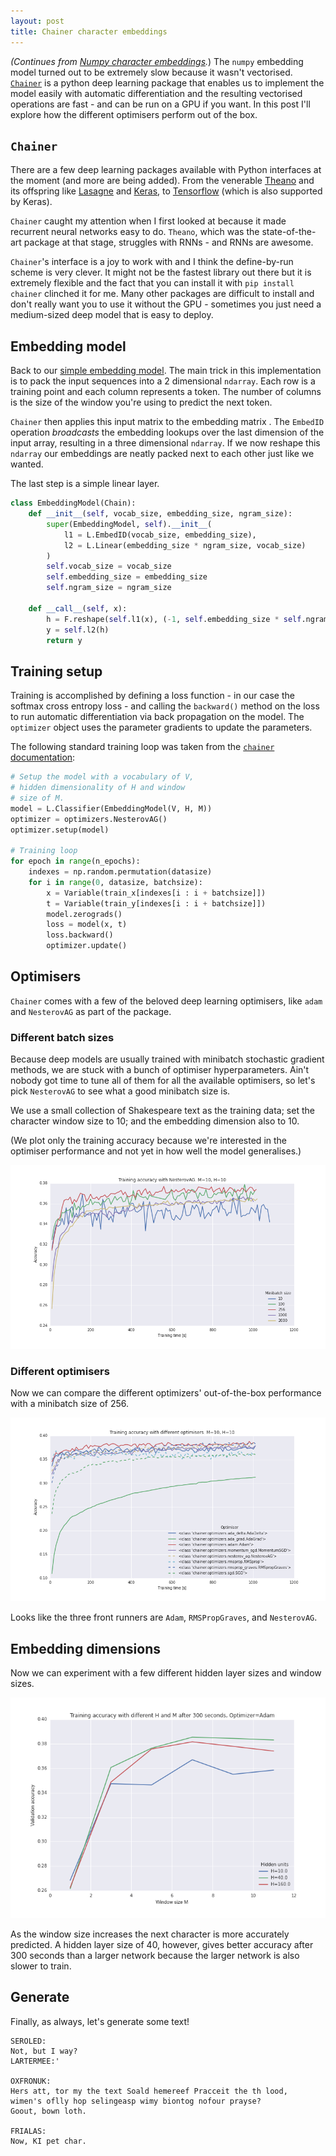 ```yaml
---
layout: post
title: Chainer character embeddings
---
```

*(Continues from [Numpy character embeddings](/Numpy-character-embeddings/).*)
The `numpy` embedding model turned out to be extremely slow because
it wasn't vectorised. [`Chainer`](http://chainer.org/) is a python deep learning 
package that enables us to
implement the model easily with automatic differentiation and the 
resulting vectorised operations are fast - and can be run on a GPU if you want. 
In this post I'll explore how the different optimisers perform out of the box.

## `Chainer` 
There are a few deep learning packages available with Python interfaces at
the moment (and more are being added). From the venerable 
[Theano](http://deeplearning.net/software/theano/) and 
its offspring like [Lasagne](https://github.com/Lasagne/Lasagne) 
and [Keras](http://keras.io/), 
to [Tensorflow](https://github.com/tensorflow/tensorflow) 
(which is also supported by Keras). 

`Chainer` caught my attention when I first looked at because it made 
recurrent neural networks easy to do. `Theano`, which was the state-of-the-art
package at that stage, struggles with RNNs - and RNNs are awesome.

`Chainer`'s interface is a joy to work with and I think the define-by-run 
scheme is very clever. 
It might not be the fastest library out there but it is extremely
flexible and the fact that you can install it with `pip install chainer` 
clinched it for me. Many other packages are difficult to install and don't 
really want you to use it without the GPU - sometimes you just need a 
medium-sized deep model that is easy to deploy.

## Embedding model
Back to our [simple embedding model](/Embedding-derivative-derivation/). 
The main trick in this implementation is to pack the input 
sequences into a 2 dimensional `ndarray`.
Each row is a training point and each column represents a token.
The number of columns is the size of the window you're using to 
predict the next token.

`Chainer` then applies this input matrix to the embedding matrix .
The `EmbedID` operation *broadcasts* the 
embedding lookups over the last dimension of the input array, resulting 
in a three dimensional `ndarray`. If we now reshape this
`ndarray` our embeddings are neatly packed next to each other
just like we wanted.

The last step is a simple linear layer.

```python
class EmbeddingModel(Chain):
    def __init__(self, vocab_size, embedding_size, ngram_size):
        super(EmbeddingModel, self).__init__(
            l1 = L.EmbedID(vocab_size, embedding_size),
            l2 = L.Linear(embedding_size * ngram_size, vocab_size)
        )
        self.vocab_size = vocab_size
        self.embedding_size = embedding_size
        self.ngram_size = ngram_size
        
    def __call__(self, x):
        h = F.reshape(self.l1(x), (-1, self.embedding_size * self.ngram_size, 1))
        y = self.l2(h)
        return y
```

## Training setup
Training is accomplished by defining a loss function - in our case
the softmax cross entropy loss - and calling the `backward()` method on the
loss to run automatic differentiation via back propagation on the model.
The `optimizer` object
uses the parameter gradients to update the parameters.

The following standard training loop was taken from the [`chainer` 
documentation](http://docs.chainer.org/en/stable/tutorial/basic.html#forward-backward-computation):

```python
# Setup the model with a vocabulary of V,
# hidden dimensionality of H and window
# size of M.
model = L.Classifier(EmbeddingModel(V, H, M))
optimizer = optimizers.NesterovAG()
optimizer.setup(model)

# Training loop
for epoch in range(n_epochs):
    indexes = np.random.permutation(datasize) 
    for i in range(0, datasize, batchsize):
        x = Variable(train_x[indexes[i : i + batchsize]])
        t = Variable(train_y[indexes[i : i + batchsize]])
        model.zerograds()
        loss = model(x, t)
        loss.backward()
        optimizer.update()
```

## Optimisers
`Chainer` comes with a few of the beloved deep learning optimisers, like 
`adam` and `NesterovAG` as part
of the package.

### Different batch sizes
Because deep models are usually trained with minibatch stochastic 
gradient methods, we are stuck with a bunch of optimiser hyperparameters.
Ain't nobody got time to tune all of them for all the available optimisers, so
let's pick `NesterovAG` to see what a good minibatch size is. 

We use a small collection of Shakespeare text as the training data; 
set the character window size to 10; and the embedding dimension also to 10.

(We plot only the training accuracy because we're interested in the optimiser
performance and not yet in how well the model generalises.)

![wide](/images/2016-01-28-Chainer-character-embeddings/nesterovM10H10.png "Nesterov batch sizes")

### Different optimisers
Now we can 
compare the different optimizers' out-of-the-box performance with a 
minibatch size of 256.

![wide](/images/2016-01-28-Chainer-character-embeddings/optimisersM10H10.png "Optimisers")

Looks like the three front runners are `Adam`, `RMSPropGraves`, and `NesterovAG`.

## Embedding dimensions
Now we can experiment with a few different hidden layer sizes and window sizes.

![wide](/images/2016-01-28-Chainer-character-embeddings/hiddensMsAdam.png "H and M")

As the window size increases the next character is more accurately predicted.
A hidden layer size of 40, however, gives better accuracy after 300 seconds 
than a larger network
because the larger network is also slower to train. 

## Generate
Finally, as always, let's generate some text!

```
SEROLED:
Not, but I way?
LARTERMEE:'

OXFRONUK:
Hers att, tor my the text Soald hemereef Pracceit the th lood,
wimen's oflly hop selingeasp wimy biontog nofour prayse? 
Goout, bown loth.

FRIALAS:
Now, KI pet char.
```




